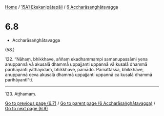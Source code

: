 
[Home](/) / [15A1 Ekakanipātapāḷi](...md) / [6 Accharāsaṅghātavagga](../15A1/6.md)

# 6.8

* Accharāsaṅghātavagga

(58.)

122\. “Nāhaṃ, bhikkhave, aññaṃ ekadhammampi samanupassāmi yena anuppannā vā akusalā dhammā uppajjanti uppannā vā kusalā dhammā parihāyanti yathayidaṃ, bhikkhave, pamādo. Pamattassa, bhikkhave, anuppannā ceva akusalā dhammā uppajjanti uppannā ca kusalā dhammā parihāyantī”ti.

---

123\. Aṭṭhamaṃ.



[Go to previous page (6.7)](6.7.md) / [Go to parent page (6 Accharāsaṅghātavagga)](../15A1/6.md) / [Go to next page (6.9)](6.9.md)


